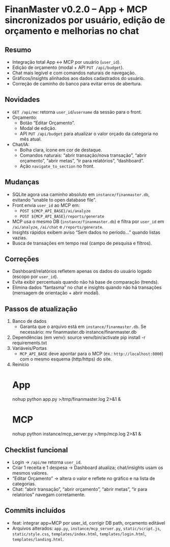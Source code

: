 # FinanMaster v0.2.0 – App + MCP sincronizados por usuário, edição de orçamento e melhorias no chat

## Resumo
- Integração total App ↔ MCP por usuário (`user_id`).
- Edição de orçamento (modal + API `PUT /api/budget`).
- Chat mais legível e com comandos naturais de navegação.
- Gráficos/insights alinhados aos dados cadastrados do usuário.
- Correção de caminho do banco para evitar erros de abertura.

## Novidades
- `GET /api/me`: retorna `user_id`/`username` da sessão para o front.
- Orçamento:
  - Botão “Editar Orçamento”.
  - Modal de edição.
  - API `PUT /api/budget` para atualizar o valor orçado da categoria no mês atual.
- Chat/IA:
  - Bolha clara, ícone em cor de destaque.
  - Comandos naturais: “abrir transação/nova transação”, “abrir orçamento”, “abrir metas”, “ir para relatórios”, “dashboard”.
  - Ação `navigate_to_section` no front.

## Mudanças
- SQLite agora usa caminho absoluto em `instance/finanmaster.db`, evitando “unable to open database file”.
- Front envia `user_id` ao MCP em:
  - `POST ${MCP_API_BASE}/ai/analyze`
  - `POST ${MCP_API_BASE}/reports/generate`
- MCP usa o mesmo DB (`instance/finanmaster.db`) e filtra por `user_id` em `/ai/analyze`, `/ai/chat` e `/reports/generate`.
- Insights rápidos exibem aviso “Sem dados no período…” quando listas vazias.
- Busca de transações em tempo real (campo de pesquisa e filtros).

## Correções
- Dashboard/relatórios refletem apenas os dados do usuário logado (escopo por `user_id`).
- Evita exibir percentuais quando não há base de comparação (trends).
- Elimina dados “fantasma” no chat e insights quando não há transações (mensagem de orientação + abrir modal).

## Passos de atualização
1. Banco de dados
   - Garanta que o arquivo está em `instance/finanmaster.db`. Se necessário:
     mv finanmaster.db instance/finanmaster.db
2. Dependências (em venv):
   source venv/bin/activate
   pip install -r requirements.txt
3. Variáveis/Portas
   - `MCP_API_BASE` deve apontar para o MCP (ex.: `http://localhost:8000`) com o mesmo esquema (http/https) do site.
4. Reinício
   # App
   nohup python app.py >/tmp/finanmaster.log 2>&1 &
   # MCP
   nohup python instance/mcp_server.py >/tmp/mcp.log 2>&1 &

## Checklist funcional
- Login → `/api/me` retorna `user_id`.
- Criar 1 receita e 1 despesa → Dashboard atualiza; chat/insights usam os mesmos valores.
- “Editar Orçamento” → altera o valor e reflete no gráfico e na lista de categorias.
- Chat: “abrir transação”, “abrir orçamento”, “abrir metas”, “ir para relatórios” navegam corretamente.

## Commits incluídos
- feat: integrar app+MCP por user_id, corrigir DB path, orçamento editável
- Arquivos alterados: `app.py`, `instance/mcp_server.py`, `static/script.js`, `static/style.css`, `templates/index.html`, `templates/login.html`, `templates/landing.html`.
